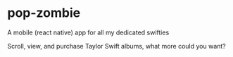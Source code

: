 # pop-zombie
A mobile (react native) app for all my dedicated swifties

Scroll, view, and purchase Taylor Swift albums, what more could you want?
